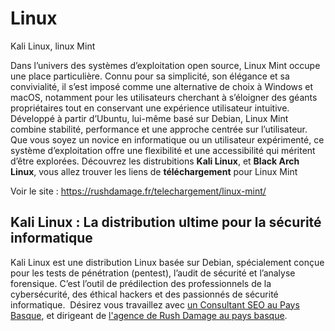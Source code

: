 # Linux
Kali Linux, linux Mint


Dans l’univers des systèmes d’exploitation open source, Linux Mint occupe une place particulière. Connu pour sa simplicité, son élégance et sa convivialité, il s’est imposé comme une alternative de choix à Windows et macOS, notamment pour les utilisateurs cherchant à s’éloigner des géants propriétaires tout en conservant une expérience utilisateur intuitive. Développé à partir d’Ubuntu, lui-même basé sur Debian, Linux Mint combine stabilité, performance et une approche centrée sur l’utilisateur. Que vous soyez un novice en informatique ou un utilisateur expérimenté, ce système d’exploitation offre une flexibilité et une accessibilité qui méritent d’être explorées. Découvrez les distrubitions <strong>Kali Linux</strong>, et <strong>Black Arch Linux</strong>, vous allez trouver les liens de <strong>téléchargement</strong> pour Linux Mint

Voir le site : <a title="Téléchargement Linux Mint et un tutoriel d'installation" href="https://rushdamage.fr/telechargement/linux-mint/" target="_blank" rel="noopener">https://rushdamage.fr/telechargement/linux-mint/</a>


<h2 class="elementor-heading-title elementor-size-default">Kali Linux : La distribution ultime pour la sécurité informatique</h2>

Kali Linux est une distribution Linux basée sur Debian, spécialement conçue pour les tests de pénétration (pentest), l’audit de sécurité et l’analyse forensique. C’est l’outil de prédilection des professionnels de la cybersécurité, des éthical hackers et des passionnés de sécurité informatique.  Désirez vous travaillez avec <a title="Olivier Obé Consultant SEO au pays basque à St pée sur nivelle" href="http://consultant-seo.ninja/" target="_blank" rel="noopener">un Consultant SEO au Pays Basque</a>, et dirigeant de <a title="Rush Damage : Une agence web du Pays Basque à St pée sur nivelle" href="https://rushdamage.fr/" target="_blank" rel="noopener">l'agence de Rush Damage au pays basque</a>.
